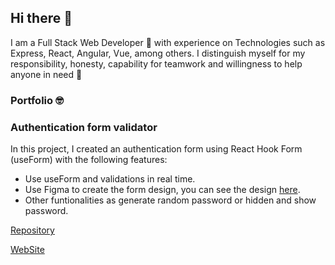 ## Hi there 👋

I am a Full Stack Web Developer 🔭 with experience on Technologies such as Express, React, Angular, Vue, among others.
I distinguish myself for my responsibility, honesty, capability for teamwork and willingness to help anyone in need 🌱

### Portfolio 🤓

### Authentication form validator
In this project, I created an authentication form using React Hook Form (useForm) with the following features:

- Use useForm and validations in real time.
- Use Figma to create the form design, you can see the design [here](https://www.figma.com/file/mGaqk4okkOibQ2DkULShYK/Auth-Form).
- Other funtionalities as generate random password or hidden and show password.

[Repository](https://github.com/marcelozair/React-Typescript-Auth-Form)

[WebSite](https://react-typescript-auth-form.vercel.app/)
